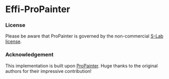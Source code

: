 # Effi-ProPainter

### License
Please be aware that ProPainter is governed by the non-commercial [S-Lab license](https://github.com/sczhou/ProPainter/blob/main/LICENSE).

### Acknowledgement
This implementation is built upon [ProPainter](https://github.com/sczhou/ProPainter). Huge thanks to the original authors for their impressive contribution!